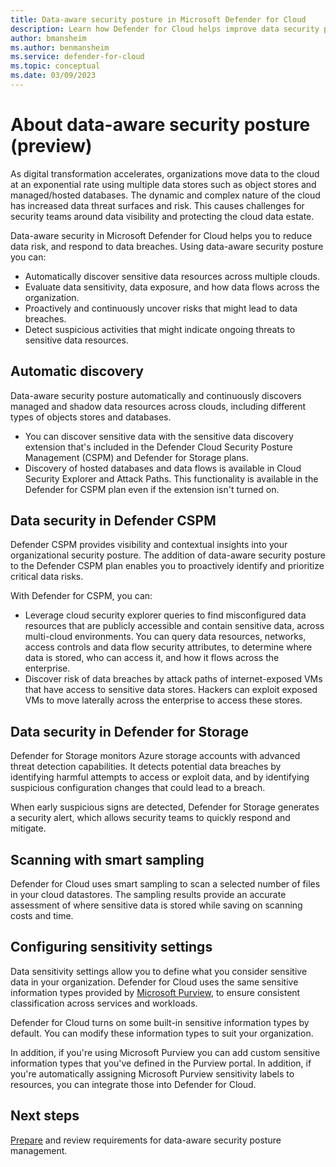 ```yaml
---
title: Data-aware security posture in Microsoft Defender for Cloud
description: Learn how Defender for Cloud helps improve data security posture in a multi-cloud environment.
author: bmansheim
ms.author: benmansheim
ms.service: defender-for-cloud
ms.topic: conceptual
ms.date: 03/09/2023
---
```

# About data-aware security posture (preview)

As digital transformation accelerates, organizations move data to the cloud at an exponential rate using multiple data stores such as object stores and managed/hosted databases. The dynamic and complex nature of the cloud has increased data threat surfaces and risk. This causes challenges for security teams around data visibility and protecting the cloud data estate.

Data-aware security in Microsoft Defender for Cloud helps you to reduce data risk, and respond to data breaches. Using data-aware security posture you can:

- Automatically discover sensitive data resources across multiple clouds.
- Evaluate data sensitivity, data exposure, and how data flows across the organization.
- Proactively and continuously uncover risks that might lead to data breaches.
- Detect suspicious activities that might indicate ongoing threats to sensitive data resources.

## Automatic discovery

Data-aware security posture automatically and continuously discovers managed and shadow data resources across clouds, including different types of objects stores and databases.

- You can discover sensitive data with the sensitive data discovery extension that's included in the Defender Cloud Security Posture Management (CSPM) and Defender for Storage plans.
- Discovery of hosted databases and data flows is available in Cloud Security Explorer and Attack Paths. This functionality is available in the Defender for CSPM plan even if the extension isn't turned on.

## Data security in Defender CSPM

Defender CSPM provides visibility and contextual insights into your organizational security posture. The addition of data-aware security posture to the Defender CSPM plan enables you to proactively identify and prioritize critical data risks.

With Defender for CSPM, you can:

- Leverage cloud security explorer queries to find misconfigured data resources that are publicly accessible and contain sensitive data, across multi-cloud environments. You can query data resources, networks, access controls and data flow security attributes, to determine where data is stored, who can access it, and how it flows across the enterprise.
- Discover risk of data breaches by attack paths of internet-exposed VMs that have access to sensitive data stores. Hackers can exploit exposed VMs to move laterally across the enterprise to access these stores.

## Data security in Defender for Storage

Defender for Storage monitors Azure storage accounts with advanced threat detection capabilities. It detects potential data breaches by identifying harmful attempts to access or exploit data, and by identifying suspicious configuration changes that could lead to a breach.

When early suspicious signs are detected, Defender for Storage generates a security alert, which allows security teams to quickly respond and mitigate.

## Scanning with smart sampling

Defender for Cloud uses smart sampling to scan a selected number of files in your cloud datastores. The sampling results provide an accurate assessment of where sensitive data is stored while saving on scanning costs and time.

## Configuring sensitivity settings

Data sensitivity settings allow you to define what you consider sensitive data in your organization. Defender for Cloud uses the same sensitive information types provided by [Microsoft Purview](/microsoft-365/compliance/sensitive-information-type-learn-about), to ensure consistent classification across services and workloads.  

Defender for Cloud turns on some built-in sensitive information types by default. You can modify these information types to suit your organization.

In addition, if you're using Microsoft Purview you can add custom sensitive information types that you've defined in the Purview portal. In addition, if you're automatically assigning Microsoft Purview sensitivity labels to resources, you can integrate those into Defender for Cloud.


## Next steps

[Prepare](concept-data-security-posture-prepare.md) and review requirements for data-aware security posture management.

